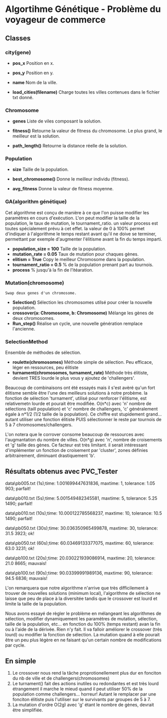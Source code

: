 ﻿Algortihme Génétique - Problème du voyageur de commerce
=======================================================

Classes
-------

### city(gene)
* **pos_x**	Position en x.
* **pos_y**	Position en y.
* **name**	Nom de la ville.

* **load_cities(filename)**
    Charge toutes les villes contenues dans le fichier txt donné.

### Chromosome
* **genes**	Liste de viles composant la solution.

* **fitness()**
	Retourne la valeur de fitness du chromosome.
	Le plus grand, le meilleur est la solution.
* **path_length()**
	Retourne la distance réelle de la solution.

### Population
* **size**	Taille de la population. 
	
* **best_chromosome()**
		Donne le meilleur individu (fitness).
* **avg_fitness**
		Donne la valeur de fitness moyenne.

### GA(algorithm génétique)
Cet algorithme est conçu de manière à ce que l'on puisse modifier les
paramètres en cours d'exécution. L'on peut modifier la taille de la
population, le taux de mutation, le tournament_ratio. un valeur process
est toutes spécialement prévu à cet effet. la valeur de 0 à 100% permet
d'indiquer à l'algorithme le temps restant avant qu'il ne doive se
terminer, permettant par exemple d'augmenter l'élitisme avant la fin
du temps imparti.

* **population_size = 100** Taille de la population.
* **mutation_rate = 0.05** Taux de mutation pour chaques gènes.
* **elitism = True** Copy le meilleur Chromosome dans la population.
* **tournament_ratio = 0.5** % de la population prenant part au tournois.
* **process** % jusqu'à la fin de l'itéaration.	

### Mutation(chromosome)
	Swap deux genes d'un chromosome.
* **Selection()** 
	Sélection les chromosomes utilsé pour créer la nouvelle population.
* **crossover(a: Chromosome, b: Chromosome)**
	Mélange les gènes de deux chromosomes.
* **Run_step()**
	Réalise un cycle, une nouvelle génération remplace l'ancienne.
		

### SelectionMethod
Ensemble de méthodes de sélection.
* **roulette(chromosomes)** 
	Méthode simple de sélection. Peu efficace, léger en ressources, peu élitiste
* **turnament(chromosomes, turnament_rate)** 
		Méthode très élitiste, devient TRES lourde le plus vous y ajoutez de 'challengers'.

Beaucoup de combinaisons ont été essayés mais il s'est avèré qu'un fort élitisme semble
être l'une des meilleurs solutions à notre probème. la fonction de sélection 'turnament',
utilisé pour renforcer l'élitisme, est relativemetn lourde et pourait être modifiée.
O(n\*c) avec 'n' nombre de sélections (taill population) et 'c' nombre de challengers,
'c' généralement égale à n\*1/2 (1/2 taille de la population). Ce chiffre est stupidement
grand... autant utiliser une fonction élitiste PUIS sélectionner le reste par tournois de
5 à 7 chromosomes/challengers.

L'on notera que le corrover consome beaucoup de ressources avec l'augmantation du nombre
de villes. O(n*g) avec 'n', nombre de croisements et 'g' taille des gènes. Ce facteur 
est très limitant. il serait intéressant d'implémenter un fonction de croisement par 'cluster',
zones définies arbitrairement, diminuant drastiquement 'b'.

Résultats obtenus avec PVC_Tester
---------------------------------
data\pb005.txt (1s);time: 1.001699447631836, maxtime: 1, tolerance: 1.05
903; parfait!

data\pb010.txt (5s);time: 5.001549482345581, maxtime: 5, tolerance: 5.25
1490; parfait!

data\pb010.txt (10s);time: 10.000122785568237, maxtime: 10, tolerance: 10.5
1490; parfait!

data\pb050.txt (30s);time: 30.036350965499878, maxtime: 30, tolerance: 31.5
3923; ok!

data\pb050.txt (60s);time: 60.03469133377075, maxtime: 60, tolerance: 63.0
3231; ok!

data\pb100.txt (20s);time: 20.030221939086914, maxtime: 20, tolerance: 21.0
8665; mauvais!

data\pb100.txt (90s);time: 90.03399991989136, maxtime: 90, tolerance: 94.5
6836; mauvais!

L'on remarquera que notre algorithme n'arrive que très difficilement à trouver de
nouvelles solutions (minimum local), l'algorithme de sélection ne laisse que peu 
de place à la diversitée tandis que le crossover est lourd et limite la taille de la
population.

Nous avons essayé de règler le problème en mélangeant les algorithmes de sélection,
modifier dynamiquement les paramètres de mutation, sélection, taille de la population,
etc... en fonction du 100% (temps restant) avan la fin ou à l'aide de la dérivée. Rien n'y
fait. Il va falloir améliorer le crossover (très lourd) ou modifier la fonction
de sélection. La mutation quand à elle pourait être un peu plus légère en ne faisant
qu'un certain nombre de modifications par cycle.

En simple
---------
1. Le crossover nous rend la tâche proprotionellement plus dur en fonciton du nb de ville
et de challengers(chromosomes)
2. Le turnament() fait des actions inutiles ou redondantes et est très lourd étrangement
    il marche le mieud quand il peut utiliser 50% de la population comme challengers... horreur!
    Autant le remplacer par une fonciton élitiste puis l'utiliser sur le survivants par groupes
    de 5 à 7.
3. La mutation d'ordre O(2g) avec 'g' étant le nombre de gènes, devrait être simplifiée.

